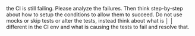 the CI is still failing. Please analyze the failures. Then think step-by-step about how to setup the conditions to allow them to succeed. Do not use mocks or skip tests or alter the tests, instead think about what is      │
│   different in the CI env and what is causing the tests to fail and resolve that.   